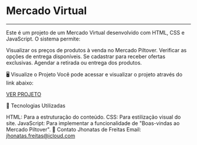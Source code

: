 # Mercado Virtual
---
Este é um projeto de um Mercado Virtual desenvolvido com HTML, CSS e JavaScript. O sistema permite:

Visualizar os preços de produtos à venda no Mercado Piltover.
Verificar as opções de entrega disponíveis.
Se cadastrar para receber ofertas exclusivas.
Agendar a retirada ou entrega dos produtos.

🖥️ Visualize o Projeto
Você pode acessar e visualizar o projeto através do link abaixo:

[VER PROJETO](https://jhonatas-de-freitas.github.io/Mercado-Virtual/)

🚀 Tecnologias Utilizadas

HTML: Para a estruturação do conteúdo.
CSS: Para estilização visual do site.
JavaScript: Para implementar a funcionalidade de "Boas-vindas ao Mercado Piltover".
📧 Contato
Jhonatas de Freitas
Email: jhonatas.freitas@icloud.com

